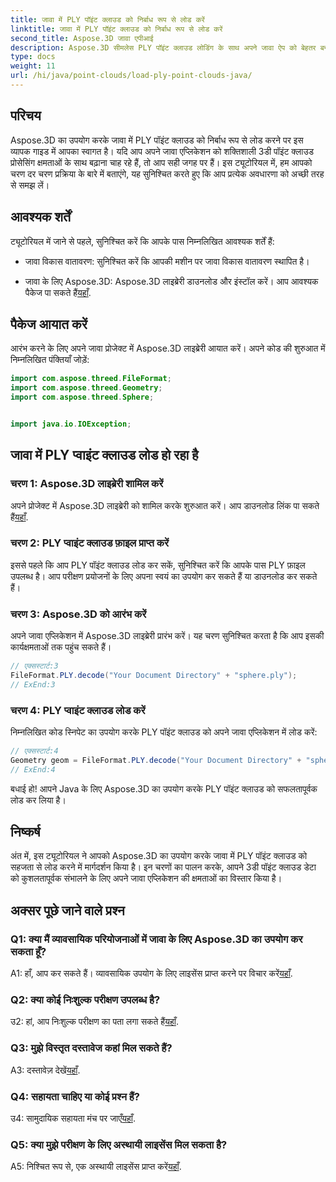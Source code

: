 ```yaml
---
title: जावा में PLY पॉइंट क्लाउड को निर्बाध रूप से लोड करें
linktitle: जावा में PLY पॉइंट क्लाउड को निर्बाध रूप से लोड करें
second_title: Aspose.3D जावा एपीआई
description: Aspose.3D सीमलेस PLY पॉइंट क्लाउड लोडिंग के साथ अपने जावा ऐप को बेहतर बनाएं। चरण-दर-चरण मार्गदर्शिका, अक्सर पूछे जाने वाले प्रश्न और सहायता।
type: docs
weight: 11
url: /hi/java/point-clouds/load-ply-point-clouds-java/
---
```

## परिचय

Aspose.3D का उपयोग करके जावा में PLY पॉइंट क्लाउड को निर्बाध रूप से लोड करने पर इस व्यापक गाइड में आपका स्वागत है। यदि आप अपने जावा एप्लिकेशन को शक्तिशाली 3डी पॉइंट क्लाउड प्रोसेसिंग क्षमताओं के साथ बढ़ाना चाह रहे हैं, तो आप सही जगह पर हैं। इस ट्यूटोरियल में, हम आपको चरण दर चरण प्रक्रिया के बारे में बताएंगे, यह सुनिश्चित करते हुए कि आप प्रत्येक अवधारणा को अच्छी तरह से समझ लें।

## आवश्यक शर्तें

ट्यूटोरियल में जाने से पहले, सुनिश्चित करें कि आपके पास निम्नलिखित आवश्यक शर्तें हैं:

- जावा विकास वातावरण: सुनिश्चित करें कि आपकी मशीन पर जावा विकास वातावरण स्थापित है।

-  जावा के लिए Aspose.3D: Aspose.3D लाइब्रेरी डाउनलोड और इंस्टॉल करें। आप आवश्यक पैकेज पा सकते हैं[यहाँ](https://releases.aspose.com/3d/java/).

## पैकेज आयात करें

आरंभ करने के लिए अपने जावा प्रोजेक्ट में Aspose.3D लाइब्रेरी आयात करें। अपने कोड की शुरुआत में निम्नलिखित पंक्तियाँ जोड़ें:

```java
import com.aspose.threed.FileFormat;
import com.aspose.threed.Geometry;
import com.aspose.threed.Sphere;


import java.io.IOException;
```

## जावा में PLY प्वाइंट क्लाउड लोड हो रहा है

### चरण 1: Aspose.3D लाइब्रेरी शामिल करें

 अपने प्रोजेक्ट में Aspose.3D लाइब्रेरी को शामिल करके शुरुआत करें। आप डाउनलोड लिंक पा सकते हैं[यहाँ](https://releases.aspose.com/3d/java/).

### चरण 2: PLY प्वाइंट क्लाउड फ़ाइल प्राप्त करें

इससे पहले कि आप PLY पॉइंट क्लाउड लोड कर सकें, सुनिश्चित करें कि आपके पास PLY फ़ाइल उपलब्ध है। आप परीक्षण प्रयोजनों के लिए अपना स्वयं का उपयोग कर सकते हैं या डाउनलोड कर सकते हैं।

### चरण 3: Aspose.3D को आरंभ करें

अपने जावा एप्लिकेशन में Aspose.3D लाइब्रेरी प्रारंभ करें। यह चरण सुनिश्चित करता है कि आप इसकी कार्यक्षमताओं तक पहुंच सकते हैं।

```java
// एक्सस्टार्ट:3
FileFormat.PLY.decode("Your Document Directory" + "sphere.ply");
// ExEnd:3
```

### चरण 4: PLY प्वाइंट क्लाउड लोड करें

निम्नलिखित कोड स्निपेट का उपयोग करके PLY पॉइंट क्लाउड को अपने जावा एप्लिकेशन में लोड करें:

```java
// एक्सस्टार्ट:4
Geometry geom = FileFormat.PLY.decode("Your Document Directory" + "sphere.ply");
// ExEnd:4
```

बधाई हो! आपने Java के लिए Aspose.3D का उपयोग करके PLY पॉइंट क्लाउड को सफलतापूर्वक लोड कर लिया है।

## निष्कर्ष

अंत में, इस ट्यूटोरियल ने आपको Aspose.3D का उपयोग करके जावा में PLY पॉइंट क्लाउड को सहजता से लोड करने में मार्गदर्शन किया है। इन चरणों का पालन करके, आपने 3डी पॉइंट क्लाउड डेटा को कुशलतापूर्वक संभालने के लिए अपने जावा एप्लिकेशन की क्षमताओं का विस्तार किया है।

## अक्सर पूछे जाने वाले प्रश्न

### Q1: क्या मैं व्यावसायिक परियोजनाओं में जावा के लिए Aspose.3D का उपयोग कर सकता हूँ?

 A1: हाँ, आप कर सकते हैं। व्यावसायिक उपयोग के लिए लाइसेंस प्राप्त करने पर विचार करें[यहाँ](https://purchase.aspose.com/buy).

### Q2: क्या कोई निःशुल्क परीक्षण उपलब्ध है?

 उ2: हां, आप निःशुल्क परीक्षण का पता लगा सकते हैं[यहाँ](https://releases.aspose.com/).

### Q3: मुझे विस्तृत दस्तावेज कहां मिल सकते हैं?

A3: दस्तावेज़ देखें[यहाँ](https://reference.aspose.com/3d/java/).

### Q4: सहायता चाहिए या कोई प्रश्न हैं?

 उ4: सामुदायिक सहायता मंच पर जाएँ[यहाँ](https://forum.aspose.com/c/3d/18).

### Q5: क्या मुझे परीक्षण के लिए अस्थायी लाइसेंस मिल सकता है?

 A5: निश्चित रूप से, एक अस्थायी लाइसेंस प्राप्त करें[यहाँ](https://purchase.aspose.com/temporary-license/).
